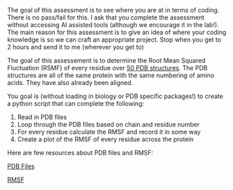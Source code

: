 The goal of this assessment is to see where you are at in terms of coding. There is no pass/fail for this. I ask that you complete the assessment without accessing AI assisted tools (although we encourage it in the lab!).
The main reason for this assessment is to give an idea of where your coding knowledge is so we can craft an appropriate project. Stop when you get to 2 hours and send it to me (wherever you get to)


The goal of this assessement is to determine the Root Mean Squared Fluctuation (RSMF) of every residue over [50 PDB structures](.). The PDB structures are all of the same protein with the same numbering of amino acids. They have also already been aligned. 



You goal is (without loading in biology or PDB specific packages!) to create a python script that can complete the following:

1) Read in PDB files
2) Loop through the PDB files based on chain and residue number
3) For every residue calculate the RMSF and record it in some way
4) Create a plot of the RMSF of every residue across the protein


Here are few resources about PDB files and RMSF:

[PDB Files](https://www.umass.edu/microbio/rasmol/pdb.htm#:~:text=PDB%20files%20are%20plain%20text,several%20other%20types%20if%20present.)

[RMSF](https://en.wikipedia.org/wiki/Root_mean_square_deviation_of_atomic_positions)
